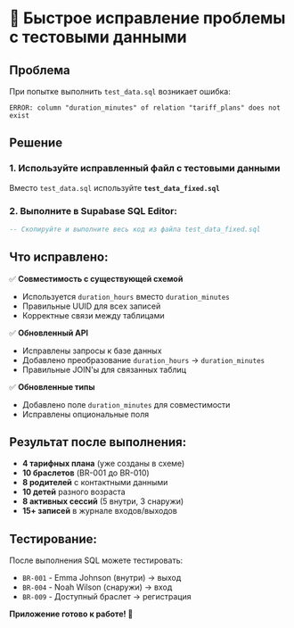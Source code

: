 # 🔧 Быстрое исправление проблемы с тестовыми данными

## Проблема
При попытке выполнить `test_data.sql` возникает ошибка:
```
ERROR: column "duration_minutes" of relation "tariff_plans" does not exist
```

## Решение

### 1. Используйте исправленный файл с тестовыми данными
Вместо `test_data.sql` используйте **`test_data_fixed.sql`**

### 2. Выполните в Supabase SQL Editor:
```sql
-- Скопируйте и выполните весь код из файла test_data_fixed.sql
```

## Что исправлено:

✅ **Совместимость с существующей схемой**
- Используется `duration_hours` вместо `duration_minutes`
- Правильные UUID для всех записей
- Корректные связи между таблицами

✅ **Обновленный API**
- Исправлены запросы к базе данных
- Добавлено преобразование `duration_hours` → `duration_minutes`
- Правильные JOIN'ы для связанных таблиц

✅ **Обновленные типы**
- Добавлено поле `duration_minutes` для совместимости
- Исправлены опциональные поля

## Результат после выполнения:
- **4 тарифных плана** (уже созданы в схеме)
- **10 браслетов** (BR-001 до BR-010)
- **8 родителей** с контактными данными
- **10 детей** разного возраста
- **8 активных сессий** (5 внутри, 3 снаружи)
- **15+ записей** в журнале входов/выходов

## Тестирование:
После выполнения SQL можете тестировать:
- `BR-001` - Emma Johnson (внутри) → выход
- `BR-004` - Noah Wilson (снаружи) → вход
- `BR-009` - Доступный браслет → регистрация

**Приложение готово к работе! 🎉** 